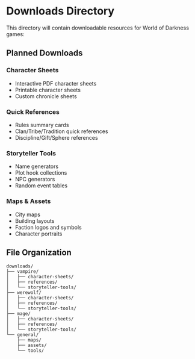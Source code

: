 # Downloads Directory

This directory will contain downloadable resources for World of Darkness games:

## Planned Downloads

### Character Sheets
- Interactive PDF character sheets
- Printable character sheets
- Custom chronicle sheets

### Quick References
- Rules summary cards
- Clan/Tribe/Tradition quick references
- Discipline/Gift/Sphere references

### Storyteller Tools
- Name generators
- Plot hook collections
- NPC generators
- Random event tables

### Maps & Assets
- City maps
- Building layouts
- Faction logos and symbols
- Character portraits

## File Organization

```
downloads/
├── vampire/
│   ├── character-sheets/
│   ├── references/
│   └── storyteller-tools/
├── werewolf/
│   ├── character-sheets/
│   ├── references/
│   └── storyteller-tools/
├── mage/
│   ├── character-sheets/
│   ├── references/
│   └── storyteller-tools/
└── general/
    ├── maps/
    ├── assets/
    └── tools/
```
